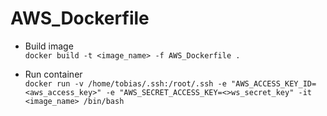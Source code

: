 # AWS_Dockerfile

* Build image \
`docker build -t <image_name> -f AWS_Dockerfile .`

* Run container \
`docker run -v /home/tobias/.ssh:/root/.ssh -e "AWS_ACCESS_KEY_ID=<aws_access_key>" -e "AWS_SECRET_ACCESS_KEY=<>ws_secret_key" -it <image_name> /bin/bash`
